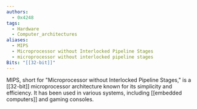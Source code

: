 ```yaml
---
authors: 
  - 0x4248
tags:
  - Hardware
  - Computer_architectures
aliases:
  - MIPS
  - Microprocessor without Interlocked Pipeline Stages
  - microprocessor without interlocked pipeline stages
Bits: "[[32-bit]]"
---
```

MIPS, short for "Microprocessor without Interlocked Pipeline Stages," is a [[32-bit]] microprocessor architecture known for its simplicity and efficiency. It has been used in various systems, including [[embedded computers]] and gaming consoles.